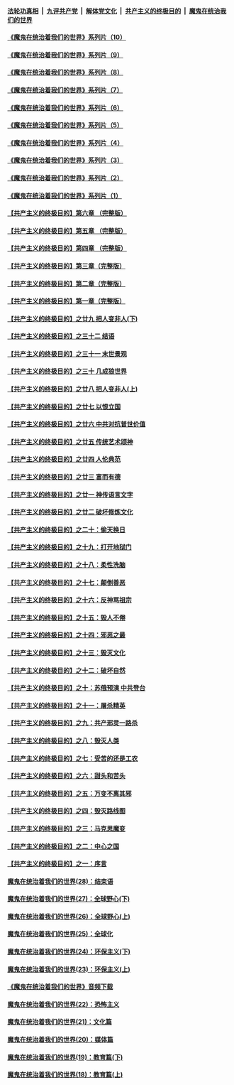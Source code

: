 

####  [法轮功真相](../../../../basic/blob/master/README.md?t=08240702) &nbsp;|&nbsp; [九评共产党](../../../../9ping.md/blob/master/README.md?t=08240702) &nbsp;|&nbsp; [解体党文化](../../../../jtdwh.md/blob/master/README.md?t=08240702)  &nbsp;|&nbsp; [共产主义的终极目的](../../../../gczydzjmd.md/blob/master/README.md?t=08240702) &nbsp;|&nbsp; [魔鬼在统治我们的世界](../../../../mgztzwmdsj.md/blob/master/README.md?t=08240702) 

#### [《魔鬼在统治着我们的世界》系列片（10）](../pages/nsc422/n12292670.md?t=08240702) 

#### [《魔鬼在统治着我们的世界》系列片（9）](../pages/nsc422/n12290859.md?t=08240702) 

#### [《魔鬼在统治着我们的世界》系列片（8）](../pages/nsc422/n12287445.md?t=08240702) 

#### [《魔鬼在统治着我们的世界》系列片（7）](../pages/nsc422/n12283425.md?t=08240702) 

#### [《魔鬼在统治着我们的世界》系列片（6）](../pages/nsc422/n12282314.md?t=08240702) 

#### [《魔鬼在统治着我们的世界》系列片（5）](../pages/nsc422/n12281419.md?t=08240702) 

#### [《魔鬼在统治着我们的世界》系列片（4）](../pages/nsc422/n12274024.md?t=08240702) 

#### [《魔鬼在统治着我们的世界》系列片（3）](../pages/nsc422/n12271322.md?t=08240702) 

#### [《魔鬼在统治着我们的世界》系列片（2）](../pages/nsc422/n12269049.md?t=08240702) 

#### [《魔鬼在统治着我们的世界》系列片（1）](../pages/nsc422/n12267575.md?t=08240702) 

#### [【共产主义的终极目的】第六章 （完整版）](../pages/nsc422/n11428913.md?t=08240702) 

#### [【共产主义的终极目的】第五章 （完整版）](../pages/nsc422/n11428912.md?t=08240702) 

#### [【共产主义的终极目的】第四章 （完整版）](../pages/nsc422/n11428907.md?t=08240702) 

#### [【共产主义的终极目的】第三章（完整版）](../pages/nsc422/n11428848.md?t=08240702) 

#### [【共产主义的终极目的】第二章（完整版）](../pages/nsc422/n11428831.md?t=08240702) 

#### [【共产主义的终极目的】第一章（完整版）](../pages/nsc422/n11417651.md?t=08240702) 

#### [【共产主义的终极目的】之廿九 把人变非人(下)](../pages/nsc422/n11344140.md?t=08240702) 

#### [【共产主义的终极目的】之三十二 结语](../pages/nsc422/n11360535.md?t=08240702) 

#### [【共产主义的终极目的】之三十一 末世景观](../pages/nsc422/n11351129.md?t=08240702) 

#### [【共产主义的终极目的】之三十 几成狼世界](../pages/nsc422/n11348280.md?t=08240702) 

#### [【共产主义的终极目的】之廿八 把人变非人(上)](../pages/nsc422/n11340492.md?t=08240702) 

#### [【共产主义的终极目的】之廿七 以恨立国](../pages/nsc422/n11336944.md?t=08240702) 

#### [【共产主义的终极目的】之廿六 中共对抗普世价值](../pages/nsc422/n11324785.md?t=08240702) 

#### [【共产主义的终极目的】之廿五 传统艺术颂神](../pages/nsc422/n11296396.md?t=08240702) 

#### [【共产主义的终极目的】之廿四 人伦典范](../pages/nsc422/n11296397.md?t=08240702) 

#### [【共产主义的终极目的】之廿三 富而有德](../pages/nsc422/n11283598.md?t=08240702) 

#### [【共产主义的终极目的】之廿一 神传语言文字](../pages/nsc422/n11263265.md?t=08240702) 

#### [【共产主义的终极目的】之廿二 破坏修炼文化](../pages/nsc422/n11245728.md?t=08240702) 

#### [【共产主义的终极目的】之二十：偷天换日](../pages/nsc422/n11238846.md?t=08240702) 

#### [【共产主义的终极目的】之十九：打开地狱门](../pages/nsc422/n11206376.md?t=08240702) 

#### [【共产主义的终极目的】之十八：柔性洗脑](../pages/nsc422/n11199994.md?t=08240702) 

#### [【共产主义的终极目的】之十七：颠倒善恶](../pages/nsc422/n11179782.md?t=08240702) 

#### [【共产主义的终极目的】之十六：反神骂祖宗](../pages/nsc422/n11166798.md?t=08240702) 

#### [【共产主义的终极目的】之十五：毁人不倦](../pages/nsc422/n11166792.md?t=08240702) 

#### [【共产主义的终极目的】之十四：邪恶之最](../pages/nsc422/n11150249.md?t=08240702) 

#### [【共产主义的终极目的】之十三：毁灭文化](../pages/nsc422/n11135227.md?t=08240702) 

#### [【共产主义的终极目的】之十二：破坏自然](../pages/nsc422/n11135214.md?t=08240702) 

#### [【共产主义的终极目的】之十：苏俄预演 中共登台](../pages/nsc422/n11118424.md?t=08240702) 

#### [【共产主义的终极目的】之十一：屠杀精英](../pages/nsc422/n11118442.md?t=08240702) 

#### [【共产主义的终极目的】之九：共产邪灵一路杀](../pages/nsc422/n11114139.md?t=08240702) 

#### [【共产主义的终极目的】之八：毁灭人类](../pages/nsc422/n11108503.md?t=08240702) 

#### [【共产主义的终极目的】之七：受苦的还是工农](../pages/nsc422/n11101809.md?t=08240702) 

#### [【共产主义的终极目的】之六：甜头和苦头](../pages/nsc422/n11096971.md?t=08240702) 

#### [【共产主义的终极目的】之五：万变不离其邪](../pages/nsc422/n11091285.md?t=08240702) 

#### [【共产主义的终极目的】之四：毁灭路线图](../pages/nsc422/n11086284.md?t=08240702) 

#### [【共产主义的终极目的】之三：马克思魔变](../pages/nsc422/n11061941.md?t=08240702) 

#### [【共产主义的终极目的】之二：中心之国](../pages/nsc422/n11047728.md?t=08240702) 

#### [【共产主义的终极目的】之一：序言](../pages/nsc422/n11086077.md?t=08240702) 

#### [魔鬼在统治着我们的世界(28)：结束语](../pages/nsc422/n10936246.md?t=08240702) 

#### [魔鬼在统治着我们的世界(27)：全球野心(下)](../pages/nsc422/n10928319.md?t=08240702) 

#### [魔鬼在统治着我们的世界(26)：全球野心(上)](../pages/nsc422/n10900318.md?t=08240702) 

#### [魔鬼在统治着我们的世界(25)：全球化](../pages/nsc422/n10788205.md?t=08240702) 

#### [魔鬼在统治着我们的世界(24)：环保主义(下)](../pages/nsc422/n10695307.md?t=08240702) 

#### [魔鬼在统治着我们的世界(23)：环保主义(上)](../pages/nsc422/n10688613.md?t=08240702) 

#### [《魔鬼在统治着我们的世界》音频下载](../pages/nsc422/n10635553.md?t=08240702) 

#### [魔鬼在统治着我们的世界(22)：恐怖主义](../pages/nsc422/n10614727.md?t=08240702) 

#### [魔鬼在统治着我们的世界(21)：文化篇](../pages/nsc422/n10597706.md?t=08240702) 

#### [魔鬼在统治着我们的世界(20)：媒体篇](../pages/nsc422/n10586579.md?t=08240702) 

#### [魔鬼在统治着我们的世界(19)：教育篇(下)](../pages/nsc422/n10564808.md?t=08240702) 

#### [魔鬼在统治着我们的世界(18)：教育篇(上)](../pages/nsc422/n10526970.md?t=08240702) 

